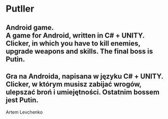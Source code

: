 # Putller
Android game.<br>
A game for Android, written in C# + UNITY.<br>
Clicker, in which you have to kill enemies, upgrade weapons and skills. The final boss is Putin.
---
Gra na Androida, napisana w języku C# + UNITY.<br>
Clicker, w którym musisz zabijać wrogów, ulepszać broń i umiejętności. Ostatnim bossem jest Putin.
---
Artem Levchenko